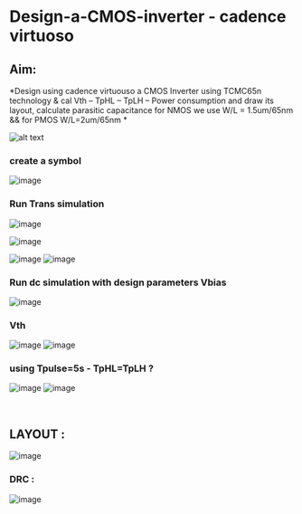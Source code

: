 # Design-a-CMOS-inverter - cadence virtuoso 
## Aim:
*Design using cadence virtuouso a CMOS Inverter using TCMC65n technology & cal Vth – TpHL – TpLH – Power consumption
and draw its layout, calculate parasitic capacitance 
 for NMOS we use W/L = 1.5um/65nm && for PMOS W/L=2um/65nm *


![alt text](![image](https://user-images.githubusercontent.com/66570093/170602495-13058431-589d-4105-94e9-bb306575c1c0.png)
)


### create a symbol 

![image](https://user-images.githubusercontent.com/66570093/170602670-b4c63c81-b8ed-4ccd-8be2-5406dd7bdf29.png)

### Run Trans simulation 


![image](https://user-images.githubusercontent.com/66570093/170602783-5952bf87-4a1b-4545-8aa0-c613062a42c9.png)



![image](https://user-images.githubusercontent.com/66570093/170602846-55a148fe-7698-4f25-ae5e-6fbe27b16540.png)

  ![image](https://user-images.githubusercontent.com/66570093/170602920-2f76c177-cb6b-4b67-819c-d05b8b845aad.png)
![image](https://user-images.githubusercontent.com/66570093/170602942-1e339186-73fa-41d7-94db-81864d815d9f.png)


### Run dc simulation with design parameters Vbias 
 
 
![image](https://user-images.githubusercontent.com/66570093/170602979-9529cd88-7020-4af1-9e1f-07746b0622d3.png)


 ### Vth


 ![image](https://user-images.githubusercontent.com/66570093/170603003-ed4400e0-e045-4801-9cdb-c4226720fa70.png)
![image](https://user-images.githubusercontent.com/66570093/170603012-fb5fe2cc-ff28-4dcf-9041-185dd7fca490.png)
 

### using Tpulse=5s  - TpHL=TpLH ?
![image](https://user-images.githubusercontent.com/66570093/170603106-7e6c6421-0f06-4af9-865d-02f8f3ed7248.png)
![image](https://user-images.githubusercontent.com/66570093/170603176-4dc66d90-6fec-4de2-ab95-0b1d5985d131.png)



 
## LAYOUT : 
![image](https://user-images.githubusercontent.com/66570093/170603226-10a462d4-4bd0-4fc1-88cc-6b1b20811e1b.png)

 
### DRC :
 
![image](https://user-images.githubusercontent.com/66570093/170603236-90b79fdd-d472-43fb-b8e8-73a9b1f1ccc9.png)


 

